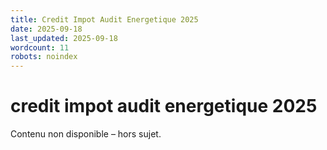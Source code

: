 ```yaml
---
title: Credit Impot Audit Energetique 2025
date: 2025-09-18
last_updated: 2025-09-18
wordcount: 11
robots: noindex
---
```


# credit impot audit energetique 2025

Contenu non disponible – hors sujet.